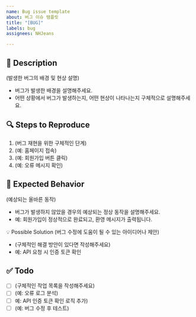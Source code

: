 ```yaml
---
name: Bug issue template
about: 버그 이슈 템플릿
title: "[BUG]"
labels: bug
assignees: NHJeans

---
```


## 🐞 Description
(발생한 버그의 배경 및 현상 설명)
- 버그가 발생한 배경을 설명해주세요.
- 어떤 상황에서 버그가 발생하는지, 어떤 현상이 나타나는지 구체적으로 설명해주세요.


## 🔍 Steps to Reproduce
1. (버그 재현을 위한 구체적인 단계)
2. (예: 홈페이지 접속)
3. (예: 회원가입 버튼 클릭)
4. (예: 오류 메시지 확인)


## 📝 Expected Behavior
(예상되는 올바른 동작)

- 버그가 발생하지 않았을 경우의 예상되는 정상 동작을 설명해주세요.
- 예: 회원가입이 정상적으로 완료되고, 환영 메시지가 출력됩니다.


💡 Possible Solution
(버그 수정에 도움이 될 수 있는 아이디어나 제안)
- (구체적인 해결 방안이 있다면 작성해주세요)
- 예: API 요청 시 인증 토큰 확인

## ✅ Todo

 - [ ] (구체적인 작업 목록을 작성해주세요)
 - [ ] (예: 오류 로그 분석)
 - [ ] 예: API 인증 토큰 확인 로직 추가)
 - [ ] (예: 버그 수정 후 테스트)
